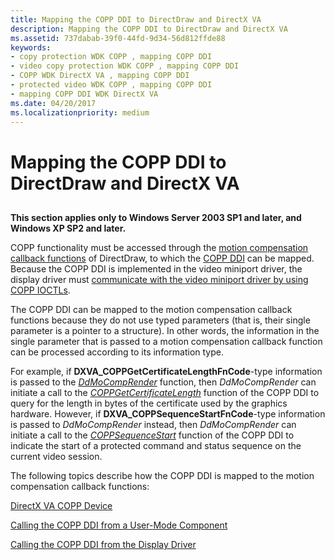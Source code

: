 ```yaml
---
title: Mapping the COPP DDI to DirectDraw and DirectX VA
description: Mapping the COPP DDI to DirectDraw and DirectX VA
ms.assetid: 737dabab-39f0-44fd-9d34-56d812ffde88
keywords:
- copy protection WDK COPP , mapping COPP DDI
- video copy protection WDK COPP , mapping COPP DDI
- COPP WDK DirectX VA , mapping COPP DDI
- protected video WDK COPP , mapping COPP DDI
- mapping COPP DDI WDK DirectX VA
ms.date: 04/20/2017
ms.localizationpriority: medium
---
```


# Mapping the COPP DDI to DirectDraw and DirectX VA


## <span id="ddk_mapping_the_copp_ddi_to_directdraw_and_directx_va_gg"></span><span id="DDK_MAPPING_THE_COPP_DDI_TO_DIRECTDRAW_AND_DIRECTX_VA_GG"></span>


**This section applies only to Windows Server 2003 SP1 and later, and Windows XP SP2 and later.**

COPP functionality must be accessed through the [motion compensation callback functions](motion-compensation-callbacks.md) of DirectDraw, to which the [COPP DDI](https://msdn.microsoft.com/library/windows/hardware/ff540449) can be mapped. Because the COPP DDI is implemented in the video miniport driver, the display driver must [communicate with the video miniport driver by using COPP IOCTLs](communicating-ioctls-to-the-video-miniport-driver.md).

The COPP DDI can be mapped to the motion compensation callback functions because they do not use typed parameters (that is, their single parameter is a pointer to a structure). In other words, the information in the single parameter that is passed to a motion compensation callback function can be processed according to its information type.

For example, if **DXVA\_COPPGetCertificateLengthFnCode**-type information is passed to the [*DdMoCompRender*](https://msdn.microsoft.com/library/windows/hardware/ff550248) function, then *DdMoCompRender* can initiate a call to the [*COPPGetCertificateLength*](https://msdn.microsoft.com/library/windows/hardware/ff539644) function of the COPP DDI to query for the length in bytes of the certificate used by the graphics hardware. However, if **DXVA\_COPPSequenceStartFnCode**-type information is passed to *DdMoCompRender* instead, then *DdMoCompRender* can initiate a call to the [*COPPSequenceStart*](https://msdn.microsoft.com/library/windows/hardware/ff540421) function of the COPP DDI to indicate the start of a protected command and status sequence on the current video session.

The following topics describe how the COPP DDI is mapped to the motion compensation callback functions:

[DirectX VA COPP Device](directx-va-copp-device.md)

[Calling the COPP DDI from a User-Mode Component](calling-the-copp-ddi-from-a-user-mode-component.md)

[Calling the COPP DDI from the Display Driver](calling-the-copp-ddi-from-the-display-driver.md)

 

 





